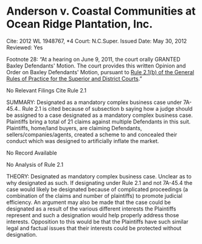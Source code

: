 # Anderson v. Coastal Communities at Ocean Ridge Plantation, Inc.

Cite: 2012 WL 1948767, *4
Court: N.C.Super.
Issued Date: May 30, 2012
Reviewed: Yes

Footnote 28: “At a hearing on June 9, 2011, the court orally GRANTED Baxley Defendants' Motion. The court provides this written Opinion and Order on Baxley Defendants' Motion, pursuant to [Rule 2.1(b) of the General Rules of Practice for the Superior and District Courts](https://1.next.westlaw.com/Link/Document/FullText?findType=L&pubNum=1006366&cite=NCRSUPDR2.1&originatingDoc=I44ba5639ab3e11e191598982704508d1&refType=LQ&originationContext=document&transitionType=DocumentItem&ppcid=c59f5e2f34844a719207acf983ce9988&contextData=(sc.UserEnteredCitation)).” 

No Relevant Filings Cite Rule 2.1

SUMMARY: Designated as a mandatory complex business case under 7A-45.4.. Rule 2.1 is cited because of subsection b saying how a judge should be assigned to a case designated as a mandatory complex business case. Plaintiffs bring a total of 21 claims against multiple Defendants in this suit. Plaintiffs, home/land buyers, are claiming Defendants, sellers/companies/agents, created a scheme to and concealed their conduct which was designed to artificially inflate the market. 

No Record Available

No Analysis of Rule 2.1

THEORY: Designated as mandatory complex business case. Unclear as to why designated as such. If designating under Rule 2.1 and not 7A-45.4 the case would likely be designated because of complicated proceedings (a combination of the claims and number of plaintiffs) to promote judicial efficiency. An argument may also be made that the case could be designated as a result of the various different interests the Plaintiffs represent and such a designation would help properly address those interests. Opposition to this would be that the Plaintiffs have such similar legal and factual issues that their interests could be protected without designation.